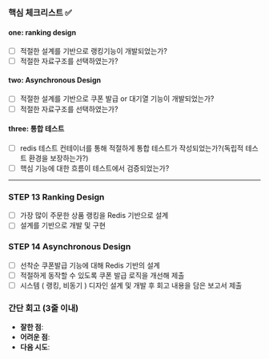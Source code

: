 ### **핵심 체크리스트** :white_check_mark:

#### one: ranking design
-[ ] 적절한 설계를 기반으로 랭킹기능이 개발되었는가?
-[ ] 적절한 자료구조를 선택하였는가?

#### two: Asynchronous Design
-[ ] 적절한 설계를 기반으로 쿠폰 발급 or 대기열 기능이 개발되었는가?
-[ ] 적절한 자료구조를 선택하였는가?

#### three: 통합 테스트
-[ ] redis 테스트 컨테이너를 통해 적절하게 통합 테스트가 작성되었는가?(독립적 테스트 환경을 보장하는가?)
-[ ] 핵심 기능에 대한 흐름이 테스트에서 검증되었는가?

---

### STEP 13 Ranking Design
-[ ] 가장 많이 주문한 상품 랭킹을 Redis 기반으로 설계
-[ ] 설계를 기반으로 개발 및 구현

### STEP 14 Asynchronous Design
-[ ] 선착순 쿠폰발급 기능에 대해 Redis 기반의 설계
-[ ] 적절하게 동작할 수 있도록 쿠폰 발급 로직을 개선해 제출
-[ ] 시스템 ( 랭킹, 비동기 ) 디자인 설계 및 개발 후 회고 내용을 담은 보고서 제출

### **간단 회고** (3줄 이내)
- **잘한 점**:
- **어려운 점**:
- **다음 시도**: